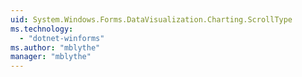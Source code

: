 ```yaml
---
uid: System.Windows.Forms.DataVisualization.Charting.ScrollType
ms.technology: 
  - "dotnet-winforms"
ms.author: "mblythe"
manager: "mblythe"
---
```

